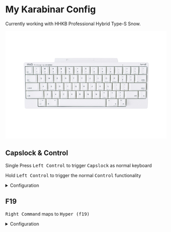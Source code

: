 # My Karabinar Config

Currently working with HHKB Professional Hybrid Type-S Snow.

![](./assets/HHKB%20Hybrid%20Pro%20Type%20S%20Snow.jpeg)

## Capslock & Control
Single Press <kbd>Left Control</kbd> to trigger <kbd>Capslock</kbd> as normal keyboard

Hold <kbd>Left Control</kbd> to trigger the normal <kbd>Control</kbd> functionality

<details> <summary>Configuration</summary>

```
https://github.com/27Aaron/karabiner/blob/main/assets/json/control_and_capslock.json
```
</details>

## F19
<kbd>Right Command</kbd> maps to <kbd>Hyper (f19)</kbd>

<details> <summary>Configuration</summary>

```
https://github.com/27Aaron/karabiner/blob/main/assets/json/f19.json
```
</details>